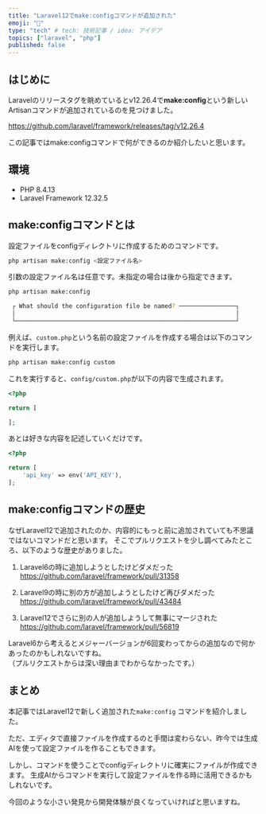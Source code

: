 ```yaml
---
title: "Laravel12でmake:configコマンドが追加された"
emoji: "🍂"
type: "tech" # tech: 技術記事 / idea: アイデア
topics: ["laravel", "php"]
published: false
---
```


## はじめに

Laravelのリリースタグを眺めているとv12.26.4で**make:config**という新しいArtisanコマンドが追加されているのを見つけました。

https://github.com/laravel/framework/releases/tag/v12.26.4

この記事ではmake:configコマンドで何ができるのか紹介したいと思います。

## 環境

- PHP 8.4.13
- Laravel Framework 12.32.5

## make:configコマンドとは

設定ファイルをconfigディレクトリに作成するためのコマンドです。

```bash
php artisan make:config <設定ファイル名>
```

引数の設定ファイル名は任意です。未指定の場合は後から指定できます。

```bash
php artisan make:config

 ┌ What should the configuration file be named? ────────────────┐
 │                                                              │
 └──────────────────────────────────────────────────────────────┘

```

例えば、`custom.php`という名前の設定ファイルを作成する場合は以下のコマンドを実行します。

```bash
php artisan make:config custom
```

これを実行すると、`config/custom.php`が以下の内容で生成されます。

```php
<?php

return [

];
```

あとは好きな内容を記述していくだけです。

```php
<?php

return [
    'api_key' => env('API_KEY'),
];
```

## make:configコマンドの歴史

なぜLaravel12で追加されたのか、内容的にもっと前に追加されていても不思議ではないコマンドだと思います。
そこでプルリクエストを少し調べてみたところ、以下のような歴史がありました。

1. Laravel6の時に追加しようとしたけどダメだった  
https://github.com/laravel/framework/pull/31358

2. Laravel9の時に別の方が追加しようとしたけど再びダメだった  
https://github.com/laravel/framework/pull/43484

3. Laravel12でさらに別の人が追加しようして無事にマージされた
https://github.com/laravel/framework/pull/56819

Laravel6から考えるとメジャーバージョンが6回変わってからの追加なので何かあったのかもしれないですね。  
（プルリクエストからは深い理由までわからなかったです。）

## まとめ

本記事ではLaravel12で新しく追加された`make:config` コマンドを紹介しました。

ただ、エディタで直接ファイルを作成するのと手間は変わらない、昨今では生成AIを使って設定ファイルを作ることもできます。

しかし、コマンドを使うことでconfigディレクトリに確実にファイルが作成できます。
生成AIからコマンドを実行して設定ファイルを作る時に活用できるかもしれないです。

今回のような小さい発見から開発体験が良くなっていければと思いますね。
